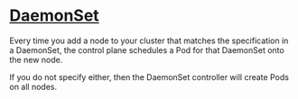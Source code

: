 # [DaemonSet](https://kubernetes.io/docs/concepts/workloads/controllers/daemonset/)

Every time you add a node to your cluster that matches the specification in a DaemonSet, the control plane schedules a Pod for that DaemonSet onto the new node.

If you do not specify either, then the DaemonSet controller will create Pods on all nodes.
